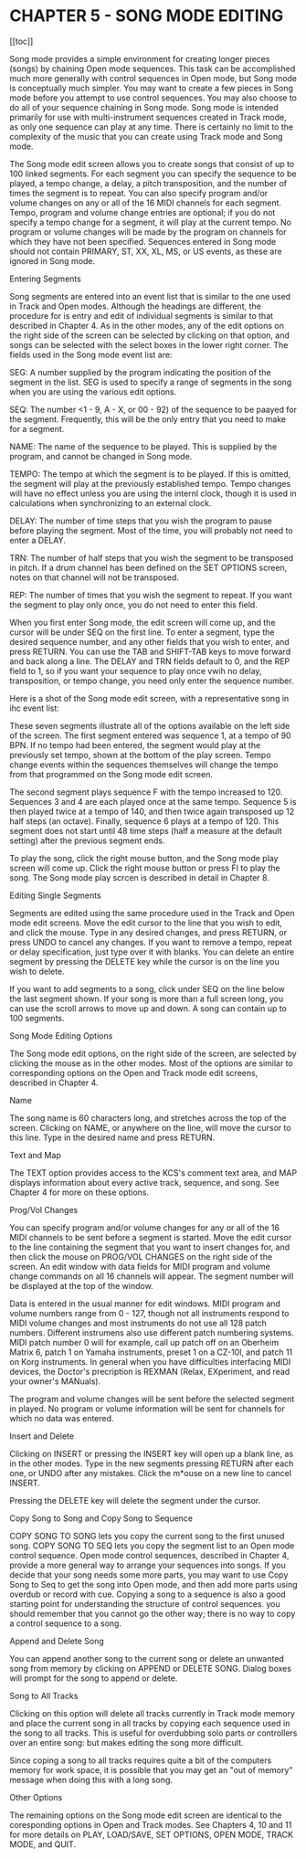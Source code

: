 # CHAPTER 5 - SONG MODE EDITING

[[toc]]

Song  mode provides a simple environment for creating longer pieces (songs)
by  chaining  Open mode sequences.  This task can be accomplished much more
generally   with   control  sequences  in  Open  mode,  but  Song  mode  is
conceptually  much  simpler.   You  may want to create a few pieces in Song
mode  before  you attempt to use control sequences.  You may also choose to
do  all  of  your  sequence  chaining  in Song mode.  Song mode is intended
primarily for use with multi-instrument sequences created in Track mode, as
only one sequence can play at any time.  There is certainly no limit to the
complexity of the music that you can create using Track mode and Song mode.

The  Song mode edit screen allows you to create songs that consist of up to
100  linked  segments.  For each segment you can specify the sequence to be
played,  a  tempo change, a delay, a pitch transposition, and the number of
times the segment is to repeat.  You can also specify program and/or volume
changes  on  any  or  all of the 16 MIDI channels for each segment.  Tempo,
program  and  volume  change  entries are optional; if you do not specify a
tempo  change for a segment, it will play at the current tempo.  No program
or  volume  changes  will be made by the program on channels for which they
have not been specified.  Sequences entered in Song mode should not contain
PRIMARY, ST, XX, XL, MS, or US events, as these are ignored in Song mode.

Entering Segments

Song  segments  are  entered  into an event list that is similar to the one
used  in  Track  and  Open modes.  Although the headings are different, the
procedure  for  is entry and edit of individual segments is similar to that
described  in Chapter 4.  As in the other modes, any of the edit options on
the  right  side  of the screen can be selected by clicking on that option,
and  songs can be selected with the select boxes in the lower right corner.
The fields used in the Song mode event list are:

SEG:   A  number  supplied  by  the  program indicating the position of the
segment  in  the  list.   SEG is used to specify a range of segments in the
song when you are using the various edit options.

SEQ:   The  number  <1 - 9, A - X, or 00 - 92) of the sequence to be paayed
for  the segment.  Frequently, this will be the only entry that you need to
make for a segment.

NAME: The name of the sequence to be played.  This is supplied by the
program, and cannot be changed in Song mode.

TEMPO:   The  tempo  at  which  the  segment  is  to be played.  If this is
omitted,  the segment will play at the previously established tempo.  Tempo
changes  will have no effect unless you are using the internl clock, though
it is used in calculations when synchronizing to an external clock.

DELAY:   The number of time steps that you wish the program to pause before
playing the segment.  Most of the time, you will probably not need to enter
a DELAY.

TRN:   The  number of half steps that you wish the segment to be transposed
in  pitch.   If  a drum channel has been defined on the SET OPTIONS screen,
notes on that channel will not be transposed.

REP:  The number of times that you wish the segment to repeat.  If you want
the segment to play only once, you do not need to enter this field.

When  you  first  enter  Song  mode,  the edit screen will come up, and the
cursor  will  be under SEQ on the first line.  To enter a segment, type the
desired  sequence  number, and any other fields that you wish to enter, and
press  RETURN.   You can use the TAB and SHlFT-TAB keys to move forward and
back  along  a  line.   The  DELAY and TRN fields default to 0, and the REP
field  to  1,  so  if  you  want  your sequence to play once vwih no delay,
transposition, or tempo change, you need only enter the sequence number.

Here is a shot of the Song mode edit screen, with a representative song
in ihc event list:

These  seven  segments  illustrate all of the options available on the left
side  of  the screen.  The first segment entered was sequence 1, at a tempo
of  90  BPN.   If  no tempo had been entered, the segment would play at the
previously set tempo, shown at the bottom of the play screen.  Tempo change
events  within  the  sequences  themselves  will change the tempo from that
programmed on the Song mode edit screen.

The  second  segment  plays  sequence  F  with  the tempo increased to 120.
Sequences  3  and  4 are each played once at the same tempo.  Sequence 5 is
then  played twice at a tempo of 140, and then twice again transposed up 12
half steps (an octave).  Finally, sequence 6 plays at a tempo of 120.  This
segment  does  not start until 48 time steps (half a measure at the default
setting) after the previous segment ends.

To  play  the  song,  click  the right mouse button, and the Song mode play
screen  will come up.  Click the right mouse button or press Fl to play the
song.  The Song mode play scrcen is described in detail in Chapter 8.

Editing Single Segments

Segments  are  edited  using  the same procedure used in the Track and Open
mode edit screens.  Move the edit cursor to the line that you wish to edit,
and  click  the  mouse.   Type in any desired changes, and press RETURN, or
press UNDO to cancel any changes.  If you want to remove a tempo, repeat or
delay  specification,  just  type  over  it with blanks.  You can delete an
entire  segment  by pressing the DELETE key while the cursor is on the line
you wish to delete.

If  you  want  to add segments to a song, click under SEQ on the line below
the  last segment shown.  If your song is more than a full screen long, you
can  use  the  scroll arrows to move up and down.  A song can contain up to
100 segments.

Song Mode Editing Options

The  Song  mode edit options, on the right side of the screen, are selected
by  clicking  the  mouse  as  in  the other modes.  Most of the options are
similar  to  corresponding options on the Open and Track mode edit screens,
described in Chapter 4.

Name

The  song  name  is 60 characters long, and stretches across the top of the
screen.  Clicking on NAME, or anywhere on the line, will move the cursor to
this line.  Type in the desired name and press RETURN.

Text and Map

The  TEXT  option  provides  access to the KCS's comment text area, and MAP
displays  information  about  every  active track, sequence, and song.  See
Chapter 4 for more on these options.

Prog/Vol Changes

You can specify program and/or volume changes for any or all of the 16 MIDI
channels  to  be sent before a segment is started.  Move the edit cursor to
the  line  containing  the segment that you want to insert changes for, and
then  click  the mouse on PROG/VOL CHANGES on the right side of the screen.
An edit window with data fields for MIDI program and volume change commands
on  all  16  channels will appear.  The segment number will be displayed at
the top of the window.

Data  is  entered  in  the usual manner for edit windows.  MIDI program and
volume  numbers  range  from 0 - 127, though not all instruments respond to
MIDI  volume changes and most instruments do not use all 128 patch numbers.
Different  instrumens  also  use  different  patch numbering systems.  MIDI
patch  number 0 will for example, call up patch off on an Oberheim Matrix 6,
patch  1  on Yamaha instruments, preset 1 on a CZ-10l, and patch 11 on Korg
instruments.   In  general  when  you  have  difficulties  interfacing MIDI
devices,  the  Doctor's  precription is REXMAN (Relax, EXperiment, and read
your owner's MANuals).

The  program and volume changes will be sent before the selected segment in
played.   No  program  or  volume information will be sent for channels for
which no data was entered.

Insert and Delete

Clicking on INSERT or pressing the INSERT key will open up a blank line, as
in  the  other  modes.  Type in the new segments pressing RETURN after each
one,  or UNDO after any mistakes.  Click the m*ouse on a new line to cancel
INSERT.

Pressing the DELETE key will delete the segment under the cursor.

Copy Song to Song and Copy Song to Sequence

COPY  SONG TO SONG lets you copy the current song to the first unused song.
COPY  SONG  TO  SEQ  lets you copy the segment list to an Open mode control
sequence.   Open  mode control sequences, described in Chapter 4, provide a
more  general way to arrange your sequences into songs.  If you decide that
your  song  needs  some more parts, you may want to use Copy Song to Seq to
get  the  song  into  Open  mode,  and then add more parts using overdub or
record  with  cue.   Copying  a  song to a sequence is also a good starting
point  for  understanding  the  structure of control sequences.  you should
remember  that  you  cannot  go  the  other  way; there is no way to copy a
control sequence to a song.

Append and Delete Song

You  can append another song to the current song or delete an unwanted song
from memory by clicking on APPEND or DELETE SONG.  Dialog boxes will prompt
for the song to append or delete.

Song to All Tracks

Clicking  on  this  option  will  delete all tracks currently in Track mode
memory  and  place  the current song in all tracks by copying each sequence
used  in the song to all tracks.  This is useful for overdubbing solo parts
or  controllers  over  an  entire  song:   but  makes editing the song more
difficult.

Since  coping  a  song  to all tracks requires quite a bit of the computers
memory  for  work space, it is possible that you may get an "out of memory"
message when doing this with a long song.

Other Options 

The  remaining  options  on  the Song mode edit screen are identical to the
coresponding  options  in  Open and Track modes.  See Chapters 4, 10 and 11
for  more  details  on PLAY, LOAD/SAVE, SET OPTIONS, OPEN MODE, TRACK MODE,
and QUIT.